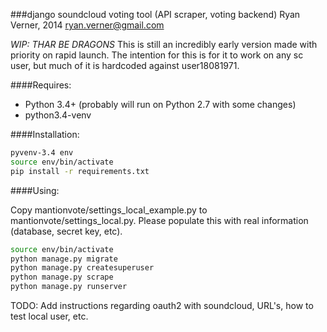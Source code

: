 ###django soundcloud voting tool (API scraper, voting backend)
Ryan Verner, 2014 <ryan.verner@gmail.com>

*WIP: THAR BE DRAGONS*
This is still an incredibly early version made with priority on rapid launch.
The intention for this is for it to work on any sc user, but much of it is hardcoded against user18081971.

####Requires:

  * Python 3.4+ (probably will run on Python 2.7 with some changes)
  * python3.4-venv

####Installation:

```bash
pyvenv-3.4 env
source env/bin/activate
pip install -r requirements.txt
```

####Using:

Copy mantionvote/settings_local_example.py to mantionvote/settings_local.py.
Please populate this with real information (database, secret key, etc).

```bash
source env/bin/activate
python manage.py migrate
python manage.py createsuperuser
python manage.py scrape
python manage.py runserver
```

TODO: Add instructions regarding oauth2 with soundcloud, URL's, how to test local user, etc.
